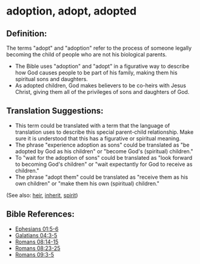 # adoption, adopt, adopted #

## Definition: ##

The terms "adopt" and "adoption" refer to the process of someone legally becoming the child of people who are not his biological parents.

* The Bible uses "adoption" and "adopt" in a figurative way to describe how God causes people to be part of his family, making them his spiritual sons and daughters.
* As adopted children, God makes believers to be co-heirs with Jesus Christ, giving them all of the privileges of sons and daughters of God.

## Translation Suggestions: ##

* This term could be translated with a term that the language of translation uses to describe this special parent-child relationship. Make sure it is understood that this has a figurative or spiritual meaning.
* The phrase "experience adoption as sons" could be translated as "be adopted by God as his children" or "become God's (spiritual) children."
* To "wait for the adoption of sons" could be translated as "look forward to becoming God's children" or "wait expectantly for God to receive as children."
* The phrase "adopt them" could be translated as "receive them as his own children" or "make them his own (spiritual) children."

(See also: [heir](../other/heir.md), [inherit](../kt/inherit.md), [spirit](../kt/spirit.md))

## Bible References: ##

* [Ephesians 01:5-6](en/tn/eph/help/01/05)
* [Galatians 04:3-5](en/tn/gal/help/04/03)
* [Romans 08:14-15](en/tn/rom/help/08/14)
* [Romans 08:23-25](en/tn/rom/help/08/23)
* [Romans 09:3-5](en/tn/rom/help/09/03)